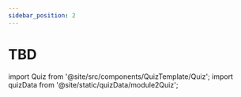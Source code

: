 ```yaml
---
sidebar_position: 2
---
```


# TBD

import Quiz from '@site/src/components/QuizTemplate/Quiz';
import quizData from '@site/static/quizData/module2Quiz';

<Quiz questions={quizData}/>
